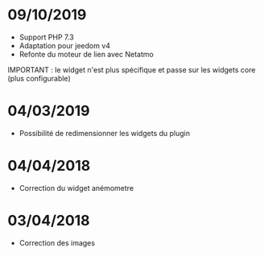 # 09/10/2019

- Support PHP 7.3
- Adaptation pour jeedom v4
- Refonte du moteur de lien avec Netatmo

IMPORTANT : le widget n'est plus spécifique et passe sur les widgets core (plus configurable)

# 04/03/2019

- Possibilité de redimensionner les widgets du plugin

# 04/04/2018

- Correction du widget anémometre

# 03/04/2018

- Correction des images
